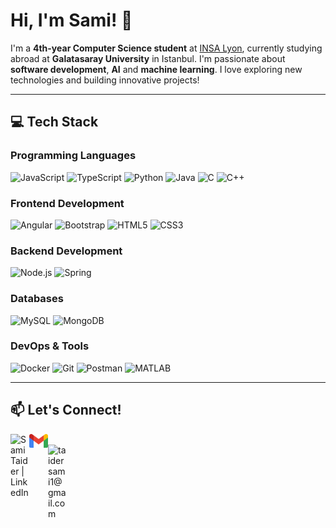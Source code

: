 # Hi, I'm Sami! 👋

I'm a **4th-year Computer Science student** at [INSA Lyon](https://www.insa-lyon.fr), currently studying abroad at **Galatasaray University** in Istanbul. I'm passionate about **software development**, **AI** and **machine learning**. I love exploring new technologies and building innovative projects!

---

## 💻 Tech Stack

### Programming Languages
![JavaScript](https://img.shields.io/badge/-JavaScript-F7DF1E?style=flat&logo=javascript&logoColor=black)
![TypeScript](https://img.shields.io/badge/-TypeScript-007ACC?style=flat&logo=typescript&logoColor=white)
![Python](https://img.shields.io/badge/-Python-3776AB?style=flat&logo=python&logoColor=white)
![Java](https://img.shields.io/badge/-Java-007396?style=flat&logo=java&logoColor=white)
![C](https://img.shields.io/badge/-C-A8B9CC?style=flat&logo=c&logoColor=white)
![C++](https://img.shields.io/badge/-C++-00599C?style=flat&logo=cplusplus&logoColor=white)

### Frontend Development
![Angular](https://img.shields.io/badge/-Angular-DD0031?style=flat&logo=angular&logoColor=white)
![Bootstrap](https://img.shields.io/badge/-Bootstrap-563D7C?style=flat&logo=bootstrap&logoColor=white)
![HTML5](https://img.shields.io/badge/-HTML5-E34F26?style=flat&logo=html5&logoColor=white)
![CSS3](https://img.shields.io/badge/-CSS3-1572B6?style=flat&logo=css3&logoColor=white)

### Backend Development
![Node.js](https://img.shields.io/badge/-Node.js-339933?style=flat&logo=node.js&logoColor=white)
![Spring](https://img.shields.io/badge/-Spring-6DB33F?style=flat&logo=spring&logoColor=white)

### Databases
![MySQL](https://img.shields.io/badge/-MySQL-4479A1?style=flat&logo=mysql&logoColor=white)
![MongoDB](https://img.shields.io/badge/-MongoDB-47A248?style=flat&logo=mongodb&logoColor=white)

### DevOps & Tools
![Docker](https://img.shields.io/badge/-Docker-2496ED?style=flat&logo=docker&logoColor=white)
![Git](https://img.shields.io/badge/-Git-F05032?style=flat&logo=git&logoColor=white)
![Postman](https://img.shields.io/badge/-Postman-FF6C37?style=flat&logo=postman&logoColor=white)
![MATLAB](https://img.shields.io/badge/-MATLAB-0076A8?style=flat&logo=mathworks&logoColor=white)

---

## 📫 Let's Connect!

<a href="https://www.linkedin.com/in/sami-taider-b69333231/"><img align="left" src="https://raw.githubusercontent.com/Samsam1919/Samsam1919/main/images/linkedin.svg" alt="Sami Taider | LinkedIn" width="30px"/></a>
<a href="https://www.instagram.com/____samyy__/"><img align="left" src="https://github.com/Samsam19191/Samsam19191/blob/main/images/gmail.svg" alt="@____samyy__" width="30px"/></a><br/>
<a href="mailto:taidersami1@gmail.com"><img align="left" src="https://raw.githubusercontent.com/Samsam1919/Samsam1919/main/images/gmail.svg" alt="taidersami1@gmail.com" width="30px"/></a><br/>
